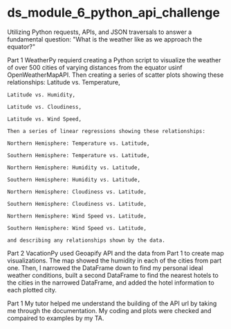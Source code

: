 # ds_module_6_python_api_challenge
Utilizing Python requests, APIs, and JSON traversals to answer a fundamental question: "What is the weather like as we approach the equator?"

Part 1 WeatherPy requierd creating a Python script to visualize the weather of over 500 cities of varying distances from the equator usinf OpenWeatherMapAPI. Then creating a series of scatter plots showing these relationships:
    Latitude vs. Temperature,

    Latitude vs. Humidity,

    Latitude vs. Cloudiness,

    Latitude vs. Wind Speed,

    Then a series of linear regressions showing these relationships:

    Northern Hemisphere: Temperature vs. Latitude,

    Southern Hemisphere: Temperature vs. Latitude,

    Northern Hemisphere: Humidity vs. Latitude,

    Southern Hemisphere: Humidity vs. Latitude,

    Northern Hemisphere: Cloudiness vs. Latitude,

    Southern Hemisphere: Cloudiness vs. Latitude,

    Northern Hemisphere: Wind Speed vs. Latitude,

    Southern Hemisphere: Wind Speed vs. Latitude,

    and describing any relationships shown by the data.

Part 2 VacationPy used Geoapify API and the data from Part 1 to create map visualizations. The map showed the humidity in each of the cities from part one. Then, I narrowed the DataFrame down to find my personal ideal weather conditions, built a second DataFrame to find the nearest hotels to the cities in the narrowed DataFrame, and added the hotel information to each plotted city.

Part 1 My tutor helped me understand the building of the API url by taking me through the documentation.
My coding and plots were checked and compaired to examples by my TA.